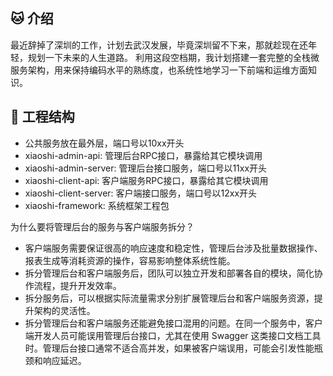 ## 🐱‍ 介绍
最近辞掉了深圳的工作，计划去武汉发展，毕竟深圳留不下来，那就趁现在还年轻，规划一下未来的人生道路。
利用这段空档期，我计划搭建一套完整的全栈微服务架构，用来保持编码水平的熟练度，也系统性地学习一下前端和运维方面知识。

## 🐶 工程结构

* 公共服务放在最外层，端口号以10xx开头
* xiaoshi-admin-api: 管理后台RPC接口，暴露给其它模块调用
* xiaoshi-admin-server: 管理后台接口服务，端口号以11xx开头
* xiaoshi-client-api: 客户端服务RPC接口，暴露给其它模块调用
* xiaoshi-client-server: 客户端接口服务，端口号以12xx开头
* xiaoshi-framework: 系统框架工程包

为什么要将管理后台的服务与客户端服务拆分？
* 客户端服务需要保证很高的响应速度和稳定性，管理后台涉及批量数据操作、报表生成等消耗资源的操作，容易影响整体系统性能。
* 拆分管理后台和客户端服务后，团队可以独立开发和部署各自的模块，简化协作流程，提升开发效率。
* 拆分服务后，可以根据实际流量需求分别扩展管理后台和客户端服务资源，提升架构的灵活性。
* 拆分管理后台和客户端服务还能避免接口混用的问题。在同一个服务中，客户端开发人员可能误用管理后台接口，尤其在使用 Swagger 这类接口文档工具时。管理后台接口通常不适合高并发，如果被客户端误用，可能会引发性能瓶颈和响应延迟。